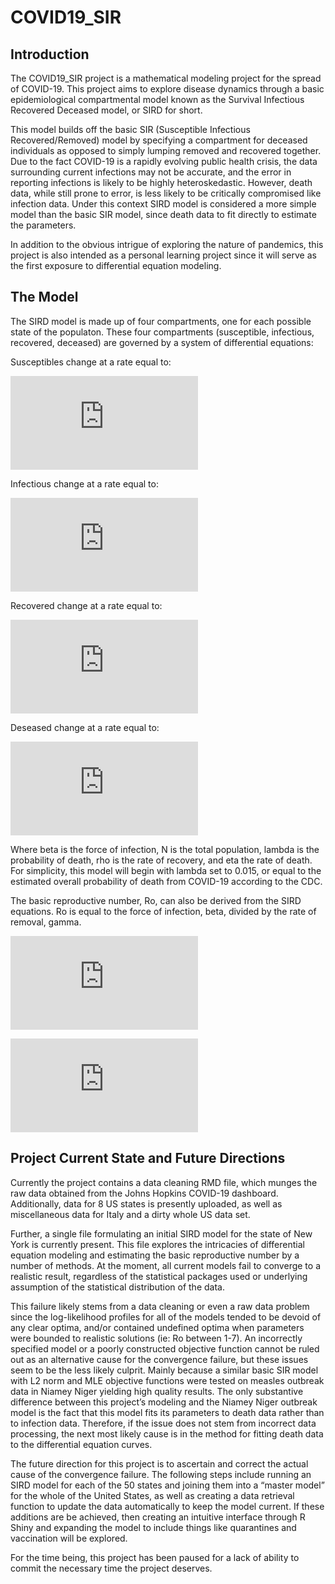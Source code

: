 
# COVID19_SIR

<!-- Introduction -->
## Introduction
The COVID19_SIR project is a mathematical modeling project for the spread of COVID-19.  This project aims to explore disease dynamics through a basic epidemiological compartmental model known as the Survival Infectious
Recovered Deceased model, or SIRD for short. 

This model builds off the basic SIR (Susceptible Infectious Recovered/Removed) model by specifying a compartment for deceased individuals as opposed to simply lumping removed and recovered together. Due to the fact COVID-19 is a rapidly evolving public health crisis, the data surrounding current infections may not be accurate, and the error in reporting infections is likely to be highly heteroskedastic. However, death data, while still prone to error, is less likely to be critically compromised like infection data. Under this context SIRD model is considered a more simple model than the basic SIR model, since death data to fit directly to estimate the parameters.


In addition to the obvious intrigue of exploring the nature of pandemics, this project is also intended as a personal learning project since it will serve as the first exposure to differential equation modeling. 

<!-- The Model -->
## The Model

The SIRD model is made up of four compartments, one for each possible state of the populaton. These four compartments (susceptible, infectious, recovered, deceased) are governed by a system of differential equations:

Susceptibles change at a rate equal to:

![equation](http://www.sciweavers.org/tex2img.php?eq=%5Cfrac%7BdS%7D%7Bdt%7D%20%3D%20-%20%5Cbeta%20%20%5Cfrac%7BI%2AS%7D%7BN%7D%20%0A%0A%0A&bc=White&fc=Black&im=jpg&fs=12&ff=arev&edit=0)

Infectious change at a rate equal to:

![equation](http://www.sciweavers.org/tex2img.php?eq=%5Cfrac%7BdI%7D%7Bdt%7D%20%3D%20%20%5Cbeta%20%20%5Cfrac%7BI%2AS%7D%7BN%7D%20-%20%20%5Clambda%20%20%5Crho%20I%20-%20%281-%20%5Clambda%29%20%20%5Ceta%20I%0A&bc=White&fc=Black&im=jpg&fs=12&ff=arev&edit=0)

Recovered change at a rate equal to:

![equation](http://www.sciweavers.org/tex2img.php?eq=%0A%5Cfrac%7BdR%7D%7Bdt%7D%20%3D%20%5Clambda%20%20%5Crho%20I%20%0A%0A&bc=White&fc=Black&im=jpg&fs=12&ff=arev&edit=0)

Deseased change at a rate equal to:

![equation](http://www.sciweavers.org/tex2img.php?eq=%5Cfrac%7BdD%7D%7Bdt%7D%20%3D%20%5Ceta%20%281-%20%5Clambda%29%20%20I&bc=White&fc=Black&im=jpg&fs=12&ff=arev&edit=0)


Where beta is the force of infection, N is the total population, lambda is the probability of death, rho is the rate of recovery, and eta the rate of death. For simplicity, this model will begin with lambda set to 0.015, or equal to the estimated overall probability of death from COVID-19 according to the CDC.

The basic reproductive number, Ro, can also be derived from the SIRD equations. Ro is equal to the force of infection, beta, divided by the rate of removal, gamma. 

![equation](http://www.sciweavers.org/tex2img.php?eq=Ro%20%3D%20%20%20%5Cfrac%7B%20%5Cbeta%20%7D%7B%20%5Cgamma%20%7D%20&bc=White&fc=Black&im=jpg&fs=12&ff=arev&edit=0)

![equation](http://www.sciweavers.org/tex2img.php?eq=%20%5Cgamma%20%20%3D%20%20%5Clambda%20%20%5Crho%20%20%2B%20%281-%20%5Clambda%20%29%20%5Ceta%20&bc=White&fc=Black&im=jpg&fs=12&ff=arev&edit=0)

## Project Current State and Future Directions

Currently the project contains a data cleaning RMD file, which munges the raw data obtained from the Johns Hopkins COVID-19 dashboard. Additionally, data for 8 US states is presently uploaded, as well as miscellaneous data for Italy and a dirty whole US data set.

Further, a single file formulating an initial SIRD model for the state of New York is currently present. This file explores the intricacies of differential equation modeling and estimating the basic reproductive number by a number of methods. At the moment, all current models fail to converge to a realistic result, regardless of the statistical packages used or underlying assumption of the statistical distribution of the data.

This failure likely stems from a data cleaning or even a raw data problem since the log-likelihood profiles for all of the models tended to be devoid of any clear optima, and/or contained undefined optima when parameters were bounded to realistic solutions (ie: Ro between 1-7). An incorrectly specified model or a poorly constructed objective function cannot be ruled out as an alternative cause for the convergence failure, but these issues seem to be the less likely culprit. Mainly because a similar basic SIR model with L2 norm and MLE objective functions were tested on measles outbreak data in Niamey Niger yielding high quality results. The only substantive difference between this project’s modeling and the Niamey Niger outbreak model is the fact that this model fits its parameters to death data rather than to infection data. Therefore, if the issue does not stem from incorrect data processing, the next most likely cause is in the method for fitting death data to the differential equation curves.

The future direction for this project is to ascertain and correct the actual cause of the convergence failure. The following steps include running an SIRD model for each of the 50 states and joining them into a “master model” for the whole of the United States, as well as creating a data retrieval function to update the data automatically to keep the model current. If these additions are be achieved, then creating an intuitive interface through R Shiny and expanding the model to include things like quarantines and vaccination will be explored.

For the time being, this project has been paused for a lack of ability to commit the necessary time the project deserves. 


